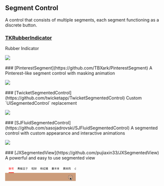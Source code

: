 ## Segment Control

A control that consists of multiple segments, each segment functioning as a discrete button.
### [TKRubberIndicator](https://github.com/TBXark/TKRubberIndicator)
Rubber Indicator
<p float="left">
<img src="https://raw.githubusercontent.com/TBXark/TKRubberIndicator/master/Example/demo.gif" width="230">
</p>### [PinterestSegment](https://github.com/TBXark/PinterestSegment)
A Pinterest-like segment control with masking animation
<p float="left">
<img src="https://raw.githubusercontent.com/TBXark/PinterestSegment/master/Example/demo.gif" width="230">
</p>### [TwicketSegmentedControl](https://github.com/twicketapp/TwicketSegmentedControl)
Custom `UISegmentedControl` replacement
<p float="left">
<img src="https://cloud.githubusercontent.com/assets/7887319/18714404/e77e7588-8015-11e6-939b-25f187a8b4d0.gif" width="230">
</p>### [SJFluidSegmentedControl](https://github.com/sasojadrovski/SJFluidSegmentedControl)
A segmented control with custom appearance and interactive animations
<p float="left">
<img src="https://raw.githubusercontent.com/sasojadrovski/SJFluidSegmentedControl/master/Screenshots/sample.gif" width="230">
</p>### [JXSegmentedView](https://github.com/pujiaxin33/JXSegmentedView)
A powerful and easy to use segmented view
<p float="left">
<img src="https://raw.githubusercontent.com/pujiaxin33/JXExampleImages/master/JXSegmentedView/Indicator/LineLengthen.gif" width="230">
</p>